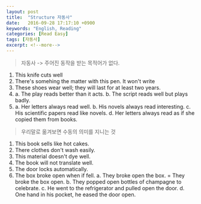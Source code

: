 ```yaml
---
layout: post
title:  "Structure 자동사"
date:   2016-09-28 17:17:10 +0900
keywords: "English, Reading"
categories: [Read Easy]
tags: [자동사]
excerpt: <!--more-->
---
```

> 자동사 -> 주어진 동작을 받는 목적어가 없다.

1. This knife cuts well
2. There's somehing the matter with this pen. It won't write
3. These shoes wear well; they will last for at least two years.
4. a. The play reads better than it acts.
   b. The script reads well but plays badly.
5. a. Her letters always read well.
   b. His novels always read interesting.
   c. His scientific papers read like novels.
   d. Her letters always read as if she copied them from books.
   
> 우리말로 옮겨보면 수동의 의미를 지니는 것

1. This book sells like hot cakes.
2. There clothes don't wash easily.
3. This material doesn't dye well.
4. The book will not translate well.
5. The door locks automatically.
6. The box broke open when if fell.
   a. They broke open the box.
    = They broke the box open.
   b. They popped open bottles of champagne to celebrate.
   c. He went to the refrigerator and pulled open the door.
   d. One hand in his pocket, he eased the door open.